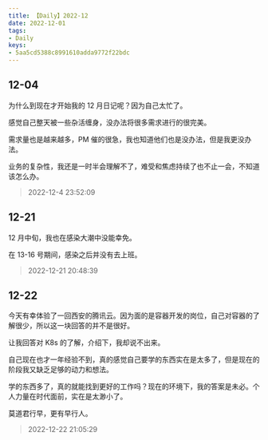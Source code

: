 ```yaml
---
title: 【Daily】2022-12
date: 2022-12-01
tags:
- Daily
keys:
- 5aa5cd5388c8991610adda9772f22bdc
---
```


## 12-04

为什么到现在才开始我的 12 月日记呢？因为自己太忙了。

感觉自己整天被一些杂活缠身，没办法将很多需求进行的很完美。

需求量也是越来越多，PM 催的很急，我也知道他们也是没办法，但是我更没办法。

业务的复杂性，我还是一时半会理解不了，难受和焦虑持续了也不止一会，不知道该怎么办。

> 2022-12-4 23:52:09

## 12-21

12 月中旬，我也在感染大潮中没能幸免。

在 13-16 号期间，感染之后并没有去上班。

> 2022-12-21 20:48:39

## 12-22

今天有幸体验了一回西安的腾讯云。因为面的是容器开发的岗位，自己对容器的了解很少，所以这一块回答的并不是很好。

让我回答对 K8s 的了解，介绍下，我却说不出来。

自己现在也才一年经验不到，真的感觉自己要学的东西实在是太多了，但是现在的阶段我又缺乏足够的动力和想法。

学的东西多了，真的就能找到更好的工作吗？现在的环境下，我的答案是未必。个人力量在时代面前，实在是太渺小了。

莫道君行早，更有早行人。

> 2022-12-22 21:05:29
